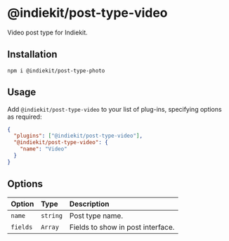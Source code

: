 # @indiekit/post-type-video

Video post type for Indiekit.

## Installation

`npm i @indiekit/post-type-photo`

## Usage

Add `@indiekit/post-type-video` to your list of plug-ins, specifying options as required:

```json
{
  "plugins": ["@indiekit/post-type-video"],
  "@indiekit/post-type-video": {
    "name": "Video"
  }
}
```

## Options

| Option   | Type     | Description                       |
| :------- | :------- | :-------------------------------- |
| `name`   | `string` | Post type name.                   |
| `fields` | `Array`  | Fields to show in post interface. |
